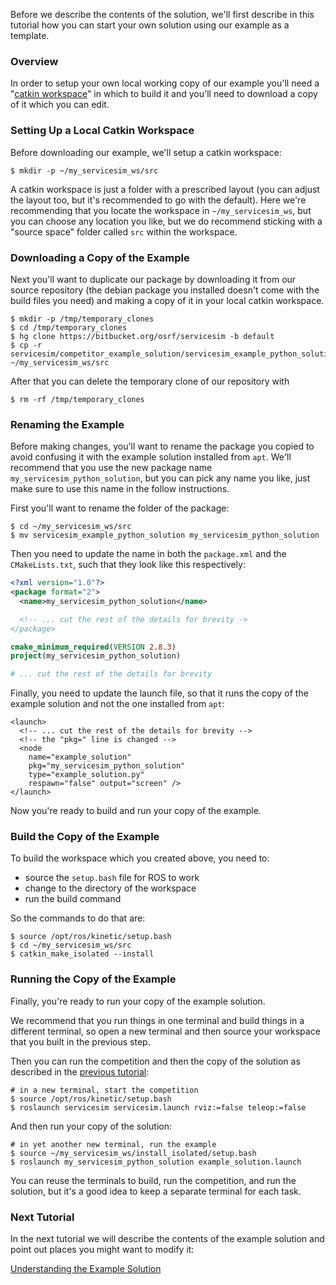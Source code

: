 Before we describe the contents of the solution, we'll first describe in this tutorial how you can start your own solution using our example as a template.

### Overview

In order to setup your own local working copy of our example you'll need a "[catkin workspace](http://wiki.ros.org/catkin/workspaces)" in which to build it and you'll need to download a copy of it which you can edit.

### Setting Up a Local Catkin Workspace

Before downloading our example, we'll setup a catkin workspace:

```
$ mkdir -p ~/my_servicesim_ws/src
```

A catkin workspace is just a folder with a prescribed layout (you can adjust the layout too, but it's recommended to go with the default).
Here we're recommending that you locate the workspace in `~/my_servicesim_ws`, but you can choose any location you like, but we do recommend sticking with a "source space" folder called `src` within the workspace.

### Downloading a Copy of the Example

Next you'll want to duplicate our package by downloading it from our source repository (the debian package you installed doesn't come with the build files you need) and making a copy of it in your local catkin workspace.

```
$ mkdir -p /tmp/temporary_clones
$ cd /tmp/temporary_clones
$ hg clone https://bitbucket.org/osrf/servicesim -b default
$ cp -r servicesim/competitor_example_solution/servicesim_example_python_solution ~/my_servicesim_ws/src
```

After that you can delete the temporary clone of our repository with

```
$ rm -rf /tmp/temporary_clones
```

### Renaming the Example

Before making changes, you'll want to rename the package you copied to avoid confusing it with the example solution installed from `apt`.
We'll recommend that you use the new package name `my_servicesim_python_solution`, but you can pick any name you like, just make sure to use this name in the follow instructions.

First you'll want to rename the folder of the package:

```
$ cd ~/my_servicesim_ws/src
$ mv servicesim_example_python_solution my_servicesim_python_solution
```

Then you need to update the name in both the `package.xml` and the `CMakeLists.txt`, such that they look like this respectively:

```xml
<?xml version="1.0"?>
<package format="2">
  <name>my_servicesim_python_solution</name>

  <!-- ... cut the rest of the details for brevity ->
</package>
```

```cmake
cmake_minimum_required(VERSION 2.8.3)
project(my_servicesim_python_solution)

# ... cut the rest of the details for brevity
```

Finally, you need to update the launch file, so that it runs the copy of the example solution and not the one installed from `apt`:

```
<launch>
  <!-- ... cut the rest of the details for brevity -->
  <!-- the "pkg=" line is changed -->
  <node
    name="example_solution"
    pkg="my_servicesim_python_solution"
    type="example_solution.py"
    respawn="false" output="screen" />
</launch>
```

Now you're ready to build and run your copy of the example.

### Build the Copy of the Example

To build the workspace which you created above, you need to:

- source the `setup.bash` file for ROS to work
- change to the directory of the workspace
- run the build command

So the commands to do that are:

```
$ source /opt/ros/kinetic/setup.bash
$ cd ~/my_servicesim_ws/src
$ catkin_make_isolated --install
```

### Running the Copy of the Example

Finally, you're ready to run your copy of the example solution.

We recommend that you run things in one terminal and build things in a different terminal, so open a new terminal and then source your workspace that you built in the previous step.

Then you can run the competition and then the copy of the solution as described in the [previous tutorial](https://bitbucket.org/osrf/servicesim/wiki/Running%20Example%20Solution):

```
# in a new terminal, start the competition
$ source /opt/ros/kinetic/setup.bash
$ roslaunch servicesim servicesim.launch rviz:=false teleop:=false
```

And then run your copy of the solution:

```
# in yet another new terminal, run the example
$ source ~/my_servicesim_ws/install_isolated/setup.bash
$ roslaunch my_servicesim_python_solution example_solution.launch
```

You can reuse the terminals to build, run the competition, and run the solution, but it's a good idea to keep a separate terminal for each task.

### Next Tutorial

In the next tutorial we will describe the contents of the example solution and point out places you might want to modify it:

[Understanding the Example Solution](http://wiki.ros.org/servicesim/Tutorials/UnderstandingTheExampleSolution)